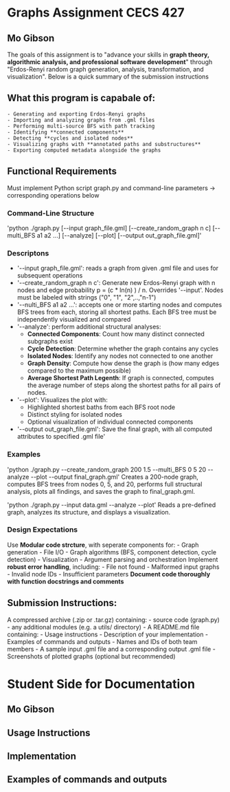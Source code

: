 # Graphs Assignment CECS 427
## Mo Gibson
The goals of this assignment is to "advance your skills in **graph theory, algorithmic analysis, and professional software development**" through "Erdos-Renyi random graph generation, analysis, transformation, and visualization". Below is a quick summary of the submission instructions

## What this program is capabale of: 
    - Generating and exporting Erdos-Renyi graphs
    - Importing and analyzing graphs from .gml files
    - Performing multi-source BFS with path tracking
    - Identifying **connected components**
    - Detecting **cycles and isolated nodes**
    - Visualizing graphs with **annotated paths and substructures**
    - Exporting computed metadata alongside the graphs

## Functional Requirements
Must implement Python script graph.py and command-line parameters -> corresponding operations below

### Command-Line Structure
'python ./graph.py [--input graph_file.gml] [--create_random_graph n c] [--multi_BFS a1 a2 ...] [--analyze] [--plot] [--output out_graph_file.gml]'

### Descriptons
- '--input graph_file.gml': reads a graph from given .gml file and uses for subsequent operations
- '--create_random_graph n c': Generate new Erdos-Renyi graph with n nodes and edge probability p = (c * ln(n) ) / n. Overrides '--input'. Nodes must be labeled with strings ("0", "1", "2",..,"n-1")
- '--nulti_BFS a1 a2 ...': accepts one or more starting nodes and computes BFS trees from each, storing all shortest paths. Each BFS tree must be independently visualized and compared
- '--analyze': perform additional structural analyses:
    - **Connected Components**: Count how many distinct connected subgraphs exist
    - **Cycle Detection**: Determine whether the graph contains any cycles
    - **Isolated Nodes**: Identify any nodes not connected to one another
    - **Graph Density**: Compute how dense the graph is (how many edges compared to the maximum possible)
    - **Average Shortest Path Legenth**: If graph is connected, computes the average number of steps along the shortest paths for all pairs of nodes.
- '--plot': Visualizes the plot with:
    - Highlighted shortest baths from each BFS root node
    - Distinct styling for isolated nodes
    - Optional visualization of individual connected components
- '--output out_graph_file.gml': Save the final graph, with all computed attributes to specified .gml file'

### Examples
'python ./graph.py --create_random_graph 200 1.5 --multi_BFS 0 5 20 --analyze --plot --output final_graph.gml'
Creates a 200-node graph, computes BFS trees from nodes 0, 5, and 20, performs full structural analysis, plots all findings, and saves the graph to final_graph.gml.

'python ./graph.py --input data.gml --analyze --plot'
Reads a pre-defined graph, analyzes its structure, and displays a visualization.

### Design Expectations
Use **Modular code strcture**, with seperate components for:
    - Graph generation
    - File I/O
    - Graph algorithms (BFS, component detection, cycle detection)
    - Visualization
    - Argument parsing and orchestration
Implement **robust error handling**, including:
    - File not found
    - Malformed input graphs
    - Invalid node IDs
    - Insufficient parameters
**Document code thoroughly with function docstrings and comments**

## Submission Instructions:
A compressed archive (.zip or .tar.gz) containing:
    - source code (graph.py)
    - any additional modules (e.g. a utils/ directory)
    - A README.md file containing:
        - Usage instructions
        - Description of your implementation
        - Examples of commands and outputs
        - Names and IDs of both team members
    - A sample input .gml file and a corresponding output .gml file
    - Screenshots of plotted graphs (optional but recommended)

# Student Side for Documentation
## Mo Gibson

## Usage Instructions

## Implementation

## Examples of commands and outputs